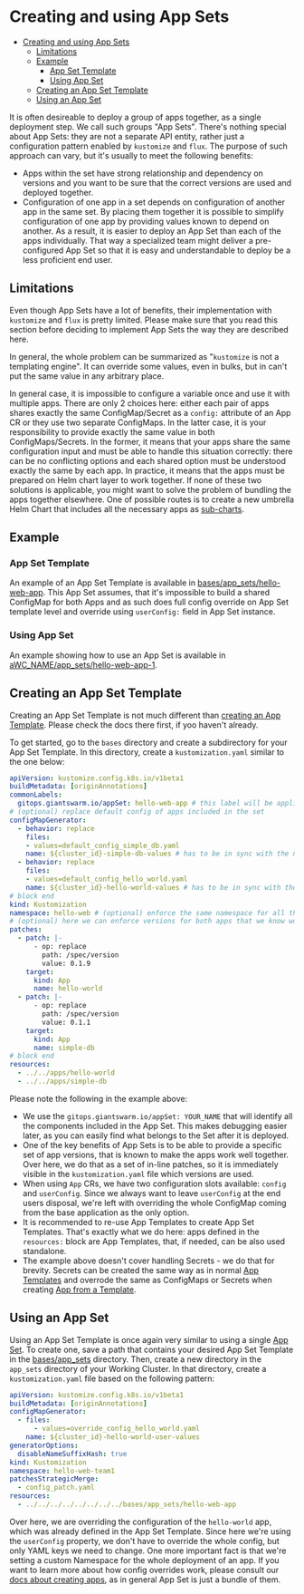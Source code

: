 # Creating and using App Sets

- [Creating and using App Sets](#creating-and-using-app-sets)
  - [Limitations](#limitations)
  - [Example](#example)
    - [App Set Template](#app-set-template)
    - [Using App Set](#using-app-set)
  - [Creating an App Set Template](#creating-an-app-set-template)
  - [Using an App Set](#using-an-app-set)

It is often desireable to deploy a group of apps together, as a single deployment step. We call such groups "App Sets".
There's nothing special about App Sets: they are not a separate API entity, rather just a configuration pattern
enabled by `kustomize` and `flux`. The purpose of such approach can vary, but it's usually to meet the following benefits:

- Apps within the set have strong relationship and dependency on versions and you want to be sure that the correct
  versions are used and deployed together.
- Configuration of one app in a set depends on configuration of another app in the same set. By placing them together it
  is possible to simplify configuration of one app by providing values known to depend on another. As a result, it is
  easier to deploy an App Set than each of the apps individually. That way a specialized team might deliver a
  pre-configured App Set so that it is easy and understandable to deploy be a less proficient end user.

## Limitations

Even though App Sets have a lot of benefits, their implementation with `kustomize` and `flux` is pretty limited.
Please make sure that you read this section before deciding to implement App Sets the way they are described here.

In general, the whole problem can be summarized as "`kustomize` is not a templating engine". It can override some values,
even in bulks, but in can't put the same value in any arbitrary place.

In general case, it is impossible to configure a variable once and use it with multiple apps. There are only 2 choices
here: either each pair of apps shares exactly the same ConfigMap/Secret as a `config:` attribute of an App CR or they
use two separate ConfigMaps. In the latter case, it is your responsibility to provide exactly the same value in both
ConfigMaps/Secrets. In the former, it means that your apps share the same configuration input and must be able to
handle this situation correctly: there can be no conflicting options and each shared option must be understood exactly
the same by each app. In practice, it means that the apps must be prepared on Helm chart layer to work together.
If none of these two solutions is applicable, you might want to solve the problem of bundling the apps together
elsewhere. One of possible routes is to create a new umbrella Helm Chart that includes all the necessary apps
as [sub-charts](https://helm.sh/docs/chart_template_guide/subcharts_and_globals/).

## Example

### App Set Template

An example of an App Set Template is available in [bases/app_sets/hello-web-app](/bases/app_sets/hello-web-app/).
This App Set assumes, that it's impossible to build a shared ConfigMap for both Apps and as such does full config
override on App Set template level and override using `userConfig:` field in App Set instance.

### Using App Set

An example showing how to use an App Set is available in
[aWC_NAME/app_sets/hello-web-app-1](/management-clusters/MC_NAME/organizations/ORG_NAME/workload-clusters/WC_NAME/app_sets/hello-web-app-1).

## Creating an App Set Template

Creating an App Set Template is not much different than [creating an App Template](add_app_template.md). Please check the
docs there first, if yoo haven't already.

To get started, go to the `bases` directory and create a subdirectory for your App Set Template. In this directory,
create a `kustomization.yaml` similar to the one below:

```yaml
apiVersion: kustomize.config.k8s.io/v1beta1
buildMetadata: [originAnnotations]
commonLabels:
  gitops.giantswarm.io/appSet: hello-web-app # this label will be applied to all resources included in the App Set
# (optional) replace default config of apps included in the set
configMapGenerator:
  - behavior: replace
    files:
    - values=default_config_simple_db.yaml
    name: ${cluster_id}-simple-db-values # has to be in sync with the name used by included app
  - behavior: replace
    files:
    - values=default_config_hello_world.yaml
    name: ${cluster_id}-hello-world-values # has to be in sync with the name used by included app
# block end
kind: Kustomization
namespace: hello-web # (optional) enforce the same namespace for all the apps in the set
# (optional) here we can enforce versions for both apps that we know work well together
patches:
  - patch: |-
      - op: replace
        path: /spec/version
        value: 0.1.9
    target:
      kind: App
      name: hello-world
  - patch: |-
      - op: replace
        path: /spec/version
        value: 0.1.1
    target:
      kind: App
      name: simple-db
# block end
resources:
  - ../../apps/hello-world
  - ../../apps/simple-db
```

Please note the following in the example above:

- We use the `gitops.giantswarm.io/appSet: YOUR_NAME` that will identify all the components included in the App Set.
  This makes debugging easier later, as you can easily find what belongs to the Set after it is deployed.
- One of the key benefits of App Sets is to be able to provide a specific set of app versions, that is known to make
  the apps work well together. Over here, we do that as a set of in-line patches, so it is immediately visible
  in the `kustomization.yaml` file which versions are used.
- When using `App` CRs, we have two configuration slots available: `config` and `userConfig`. Since we always want
  to leave `userConfig` at the end users disposal, we're left with overriding the whole ConfigMap coming from the
  base application as the only option.
- It is recommended to re-use App Templates to create App Set Templates. That's exactly what we do here: apps defined
  in the `resources:` block are App Templates, that, if needed, can be also used standalone.
- The example above doesn't cover handling Secrets - we do that for brevity. Secrets can be created the same way as in
  normal [App Templates](./add_app_template.md) and overrode the same as ConfigMaps or Secrets when creating
  [App from a Template](./add_appcr.md#adding-app-using-app-template).

## Using an App Set

Using an App Set Template is once again very similar to using a single
[App Set](./add_appcr.md#adding-app-using-app-template). To create one, save a path that contains your desired
App Set Template in the [bases/app_sets](/bases/app_sets/) directory. Then, create a new directory in the
`app_sets` directory of your Working Cluster. In that directory, create a `kustomization.yaml` file based on the
following pattern:

```yaml
apiVersion: kustomize.config.k8s.io/v1beta1
buildMetadata: [originAnnotations]
configMapGenerator:
  - files:
      - values=override_config_hello_world.yaml
    name: ${cluster_id}-hello-world-user-values
generatorOptions:
  disableNameSuffixHash: true
kind: Kustomization
namespace: hello-web-team1
patchesStrategicMerge:
  - config_patch.yaml
resources:
  - ../../../../../../../../bases/app_sets/hello-web-app
```

Over here, we are overriding the configuration of the `hello-world` app, which was already defined in the App Set
Template. Since here we're using the `userConfig` property, we don't have to override the whole config, but only YAML
keys we need to change. One more important fact is that we're setting a custom Namespace for the whole deployment of an
app. If you want to learn more about how config overrides work, please consult our
[docs about creating apps](add_appcr.md), as in general App Set is just a bundle of them.
